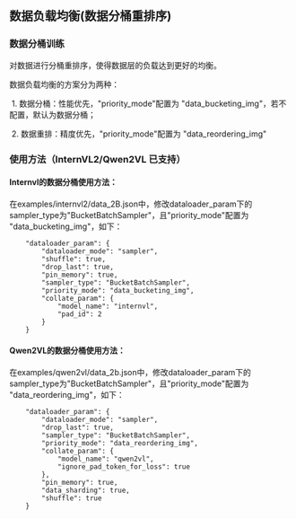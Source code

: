 ## 数据负载均衡(数据分桶重排序)

### 数据分桶训练

对数据进行分桶重排序，使得数据层的负载达到更好的均衡。

数据负载均衡的方案分为两种：

​	1. 数据分桶：性能优先，"priority_mode"配置为 "data_bucketing_img"，若不配置，默认为数据分桶；

​	2. 数据重排：精度优先，"priority_mode"配置为 "data_reordering_img"



### 使用方法（InternVL2/Qwen2VL 已支持）

#### Internvl的数据分桶使用方法：

在examples/internvl2/data_2B.json中，修改dataloader_param下的sampler_type为"BucketBatchSampler"，且"priority_mode"配置为 "data_bucketing_img"，如下：

```
	"dataloader_param": {
        "dataloader_mode": "sampler",
        "shuffle": true,
        "drop_last": true,
        "pin_memory": true,
        "sampler_type": "BucketBatchSampler",
        "priority_mode": "data_bucketing_img",
        "collate_param": {
            "model_name": "internvl",
            "pad_id": 2
        }
    }
```

#### Qwen2VL的数据分桶使用方法：

在examples/qwen2vl/data_2b.json中，修改dataloader_param下的sampler_type为"BucketBatchSampler"，且"priority_mode"配置为 "data_reordering_img"，如下：

	    "dataloader_param": {
	        "dataloader_mode": "sampler",
	        "drop_last": true,
	        "sampler_type": "BucketBatchSampler",
	        "priority_mode": "data_reordering_img",
	        "collate_param": {
	            "model_name": "qwen2vl",
	            "ignore_pad_token_for_loss": true
	        },
	        "pin_memory": true,
	        "data_sharding": true,
	        "shuffle": true
	    }